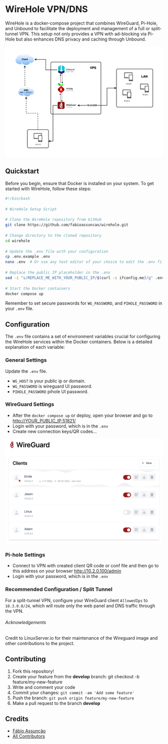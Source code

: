 # WireHole VPN/DNS

WireHole is a docker-compose project that combines WireGuard, Pi-Hole, and Unbound to facilitate the deployment and management of a full or split-tunnel VPN. This setup not only provides a VPN with ad-blocking via Pi-Hole but also enhances DNS privacy and caching through Unbound.

![image](assets/images/schema.png)

## Quickstart

Before you begin, ensure that Docker is installed on your system.
To get started with WireHole, follow these steps:

```bash
#!/bin/bash

# WireHole Setup Script

# Clone the WireHole repository from GitHub
git clone https://github.com/fabioassuncao/wirehole.git

# Change directory to the cloned repository
cd wirehole

# Update the .env file with your configuration
cp .env.example .env
nano .env  # Or use any text editor of your choice to edit the .env file

# Replace the public IP placeholder in the .env
sed -i "s/REPLACE_ME_WITH_YOUR_PUBLIC_IP/$(curl -s ifconfig.me)/g" .env

# Start the Docker containers
docker compose up
```

Remember to set secure passwords for  `WG_PASSWORD`, and `PIHOLE_PASSWORD` in your `.env` file.


## Configuration

The `.env` file contains a set of environment variables crucial for configuring the WireHole services within the Docker containers. Below is a detailed explanation of each variable:

### General Settings

Update the `.env` file.

- `WG_HOST` is your public ip or domain.
- `WG_PASSWORD` is wireguard UI password.
- `PIHOLE_PASSWORD` pihole UI password.

### WireGuard Settings

- After the `docker compose up` or deploy, open your browser and go to <http://YOUR_PUBLIC_IP:51821/>
- Login with your password, which is in the `.env`
- Create new connection keys/QR codes...

![image](assets/images/screenshot.png)

### Pi-hole Settings

- Connect to VPN with created client QR code or conf file and then go to this address on your browser <http://10.2.0.100/admin>
- Login with your password, which is in the `.env`

### Recommended Configuration / Split Tunnel

For a split-tunnel VPN, configure your WireGuard client `AllowedIps` to `10.3.0.0/24`, which will route only the web panel and DNS traffic through the VPN.


###### Acknowledgements

Credit to LinuxServer.io for their maintenance of the Wireguard image and other contributions to the project.

## Contributing

1. Fork this repository!
2. Create your feature from the **develop** branch: git checkout -b feature/my-new-feature
3. Write and comment your code
4. Commit your changes: `git commit -am 'Add some feature'`
5. Push the branch: `git push origin feature/my-new-feature`
6. Make a pull request to the branch **develop**

## Credits

* [Fábio Assunção](https://github.com/fabioassuncao)
* [All Contributors](../../contributors)